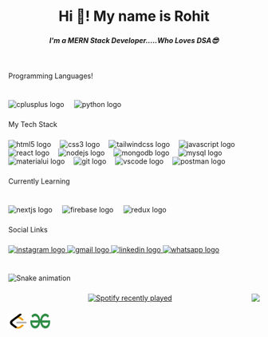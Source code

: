 <h1 align="center">Hi 👋! My name is Rohit</h1>

###

<h5 align="center">I'm a MERN Stack Developer.....Who Loves DSA😎</h5>

###

<br clear="both">

<p align="left">Programming Languages!</p>

###

<br clear="both">

<div align="left">
  <img src="https://skillicons.dev/icons?i=cpp" height="40" alt="cplusplus logo"  />
  <img width="12" />
  <img src="https://skillicons.dev/icons?i=py" height="40" alt="python logo"  />
</div>

###

<p align="left">My Tech Stack</p>

###

<div align="left">
  <img src="https://cdn.jsdelivr.net/gh/devicons/devicon/icons/html5/html5-original.svg" height="40" alt="html5 logo"  />
  <img width="10" />
  <img src="https://cdn.jsdelivr.net/gh/devicons/devicon/icons/css3/css3-original.svg" height="40" alt="css3 logo"  />
  <img width="10" />
  <img src="https://skillicons.dev/icons?i=tailwind" height="40" alt="tailwindcss logo"  />
  <img width="10" />
  <img src="https://cdn.jsdelivr.net/gh/devicons/devicon/icons/javascript/javascript-original.svg" height="40" alt="javascript logo"  />
  <img width="10" />
  <img src="https://cdn.jsdelivr.net/gh/devicons/devicon/icons/react/react-original.svg" height="40" alt="react logo"  />
  <img width="10" />
  <img src="https://skillicons.dev/icons?i=nodejs" height="40" alt="nodejs logo"  />
  <img width="10" />
  <img src="https://cdn.jsdelivr.net/gh/devicons/devicon/icons/mongodb/mongodb-original.svg" height="40" alt="mongodb logo"  />
  <img width="10" />
  <img src="https://skillicons.dev/icons?i=mysql" height="40" alt="mysql logo"  />
  <img width="10" />
  <img src="https://cdn.simpleicons.org/mui/007FFF" height="40" alt="materialui logo"  />
  <img width="10" />
  <img src="https://cdn.jsdelivr.net/gh/devicons/devicon/icons/git/git-original.svg" height="40" alt="git logo"  />
  <img width="10" />
  <img src="https://cdn.jsdelivr.net/gh/devicons/devicon/icons/vscode/vscode-original.svg" height="40" alt="vscode logo"  />
  <img width="10" />
  <img src="https://cdn.simpleicons.org/postman/FF6C37" height="40" alt="postman logo"  />
</div>

###

<p align="left">Currently Learning</p>

###

<br clear="both">

<div align="left">
  <img src="https://img.shields.io/badge/Next.js-000000?logo=nextdotjs&logoColor=white&style=for-the-badge" height="40" alt="nextjs logo"  />
  <img width="12" />
  <img src="https://img.shields.io/badge/Firebase-FFCA28?logo=firebase&logoColor=black&style=for-the-badge" height="40" alt="firebase logo"  />
  <img width="12" />
  <img src="https://img.shields.io/badge/Redux-764ABC?logo=redux&logoColor=white&style=for-the-badge" height="40" alt="redux logo"  />
</div>

###

<p align="left">Social Links</p>

###

<div align="left">
  <a href="https://www.instagram.com/i.am_r.g/" target="_blank">
    <img src="https://img.shields.io/static/v1?message=Instagram&logo=instagram&label=&color=E4405F&logoColor=white&labelColor=&style=for-the-badge" height="35" alt="instagram logo"  />
  </a>
  <a href="mailto:itsxme.rohit@gmail.com" target="_blank">
    <img src="https://img.shields.io/static/v1?message=Gmail&logo=gmail&label=&color=D14836&logoColor=white&labelColor=&style=for-the-badge" height="35" alt="gmail logo"  />
  </a>
  <a href="https://www.linkedin.com/in/thisisrg/" target="_blank">
    <img src="https://img.shields.io/static/v1?message=LinkedIn&logo=linkedin&label=&color=0077B5&logoColor=white&labelColor=&style=for-the-badge" height="35" alt="linkedin logo"  />
  </a>
  <a href="https://wa.me/qr/OGNZYJWTFYOUD1" target="_blank">
    <img src="https://img.shields.io/static/v1?message=Whatsapp&logo=whatsapp&label=&color=25D366&logoColor=white&labelColor=&style=for-the-badge" height="35" alt="whatsapp logo"  />
  </a>
</div>

###

<br clear="both">

<img src="https://raw.githubusercontent.com/therohitgupta/therohitgupta/output/snake.svg" alt="Snake animation" />

###

<img align="right" height="200" src="https://media2.giphy.com/media/v1.Y2lkPTc5MGI3NjExeXJzYnYzYnUyYWxhbGJicTVpaTF6dTBmbWx5YTQ1cGRmYzNiNzdibyZlcD12MV9pbnRlcm5hbF9naWZfYnlfaWQmY3Q9cw/1sMGC0XjA1Hk58wppo/giphy.gif"  />

###

<div align="center">
  <a href="https://open.spotify.com/user/22c4qsku5i7aukqx6w6la00lw">
    <img src="https://spotify-recently-played-readme.vercel.app/api?user=22c4qsku5i7aukqx6w6la00lw&count=3&unique=true" alt="Spotify recently played"  />
  </a>
</div>

###
<p align="left">
<a href="https://www.leetcode.com/therohitgupta" target="blank"><img align="center" src="assets/leetcode.svg" alt="therohitgupta" height="30" width="40" /></a>
<a href="https://auth.geeksforgeeks.org/user/rg640321" target="blank"><img align="center" src="assets/GeeksforGeeks.svg" alt="rg640321" height="30" width="40" /></a>
</p>

###
